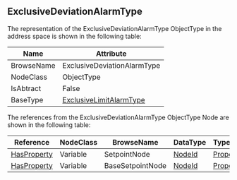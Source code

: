 <!-- objecttype -->
## ExclusiveDeviationAlarmType
The representation of the ExclusiveDeviationAlarmType ObjectType in the address space is shown in the following table:  

|Name|Attribute|
|---|---|
|BrowseName|ExclusiveDeviationAlarmType|
|NodeClass|ObjectType|
|IsAbtract|False|
|BaseType|[ExclusiveLimitAlarmType](../../../Part9/ObjectTypes/ExclusiveLimitAlarmType/readme.md)|

The references from the ExclusiveDeviationAlarmType ObjectType Node are shown in the following table:  

|Reference|NodeClass|BrowseName|DataType|TypeDefinition|ModellingRule|
|---|---|---|---|---|---|
|[HasProperty](../../../Part3/ReferenceTypes/HasProperty/readme.md)|Variable|SetpointNode|[NodeId](../../../Part3/DataTypes/NodeId/readme.md)|[PropertyType](../../Part5/VariableTypes/PropertyType/readme.md)|[Mandatory](../../Objects/Mandatory/readme.md)|
|[HasProperty](../../../Part3/ReferenceTypes/HasProperty/readme.md)|Variable|BaseSetpointNode|[NodeId](../../../Part3/DataTypes/NodeId/readme.md)|[PropertyType](../../Part5/VariableTypes/PropertyType/readme.md)|[Optional](../../Objects/Optional/readme.md)|

